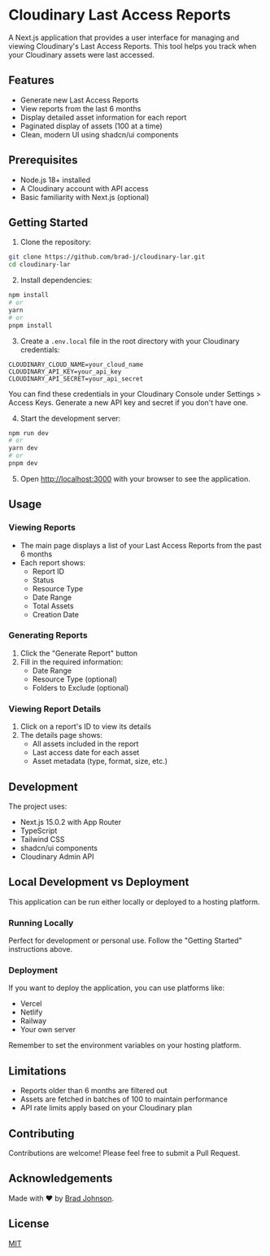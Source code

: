 # Cloudinary Last Access Reports

A Next.js application that provides a user interface for managing and viewing Cloudinary's Last Access Reports. This tool helps you track when your Cloudinary assets were last accessed.

## Features

- Generate new Last Access Reports
- View reports from the last 6 months
- Display detailed asset information for each report
- Paginated display of assets (100 at a time)
- Clean, modern UI using shadcn/ui components

## Prerequisites

- Node.js 18+ installed
- A Cloudinary account with API access
- Basic familiarity with Next.js (optional)

## Getting Started

1. Clone the repository:

```bash
git clone https://github.com/brad-j/cloudinary-lar.git
cd cloudinary-lar
```

2. Install dependencies:

```bash
npm install
# or
yarn
# or
pnpm install
```

3. Create a `.env.local` file in the root directory with your Cloudinary credentials:

```env
CLOUDINARY_CLOUD_NAME=your_cloud_name
CLOUDINARY_API_KEY=your_api_key
CLOUDINARY_API_SECRET=your_api_secret
```

You can find these credentials in your Cloudinary Console under Settings > Access Keys. Generate a new API key and secret if you don't have one.

4. Start the development server:

```bash
npm run dev
# or
yarn dev
# or
pnpm dev
```

5. Open [http://localhost:3000](http://localhost:3000) with your browser to see the application.

## Usage

### Viewing Reports

- The main page displays a list of your Last Access Reports from the past 6 months
- Each report shows:
  - Report ID
  - Status
  - Resource Type
  - Date Range
  - Total Assets
  - Creation Date

### Generating Reports

1. Click the "Generate Report" button
2. Fill in the required information:
   - Date Range
   - Resource Type (optional)
   - Folders to Exclude (optional)

### Viewing Report Details

1. Click on a report's ID to view its details
2. The details page shows:
   - All assets included in the report
   - Last access date for each asset
   - Asset metadata (type, format, size, etc.)

## Development

The project uses:

- Next.js 15.0.2 with App Router
- TypeScript
- Tailwind CSS
- shadcn/ui components
- Cloudinary Admin API

## Local Development vs Deployment

This application can be run either locally or deployed to a hosting platform.

### Running Locally

Perfect for development or personal use. Follow the "Getting Started" instructions above.

### Deployment

If you want to deploy the application, you can use platforms like:

- Vercel
- Netlify
- Railway
- Your own server

Remember to set the environment variables on your hosting platform.

## Limitations

- Reports older than 6 months are filtered out
- Assets are fetched in batches of 100 to maintain performance
- API rate limits apply based on your Cloudinary plan

## Contributing

Contributions are welcome! Please feel free to submit a Pull Request.

## Acknowledgements

Made with ❤️ by [Brad Johnson](https://bradjohnson.io).

## License

[MIT](LICENSE)
